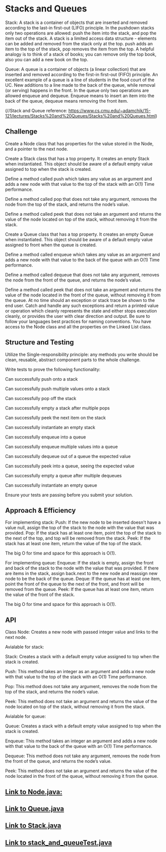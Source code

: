 # Stacks and Queues

Stack:
A stack is a container of objects that are inserted and removed according to the last-in first-out (LIFO) principle. 
In the pushdown stacks only two operations are allowed: push the item into the stack, and pop the item out of the stack. 
A stack is a limited access data structure - elements can be added and removed from the stack only at the top. push adds an item to the top of the stack, pop removes the item from the top.
A helpful analogy is to think of a stack of books; you can remove only the top book, also you can add a new book on the top.

Queue: 
A queue is a container of objects (a linear collection) that are inserted and removed according to the first-in first-out (FIFO) principle. 
An excellent example of a queue is a line of students in the food court of the UC. 
New additions to a line made to the back of the queue, while removal (or serving) happens in the front. 
In the queue only two operations are allowed enqueue and dequeue.
Enqueue means to insert an item into the back of the queue, dequeue means removing the front item. 

(//Stack and Queue reference: https://www.cs.cmu.edu/~adamchik/15-121/lectures/Stacks%20and%20Queues/Stacks%20and%20Queues.html)


## Challenge
Create a Node class that has properties for the value stored in the Node, and a pointer to the next node.

Create a Stack class that has a top property. It creates an empty Stack when instantiated.
This object should be aware of a default empty value assigned to top when the stack is created.

Define a method called push which takes any value as an argument and adds a new node with that value to the top of the stack with an O(1) Time performance.

Define a method called pop that does not take any argument, removes the node from the top of the stack, and returns the node’s value.

Define a method called peek that does not take an argument and returns the value of the node located on top of the stack, without removing it from the stack.

Create a Queue class that has a top property. It creates an empty Queue when instantiated.
This object should be aware of a default empty value assigned to front when the queue is created.

Define a method called enqueue which takes any value as an argument and adds a new node with that value to the back of the queue with an O(1) Time performance.

Define a method called dequeue that does not take any argument, removes the node from the front of the queue, and returns the node’s value.

Define a method called peek that does not take an argument and returns the value of the node located in the front of the queue, without removing it from the queue.
At no time should an exception or stack trace be shown to the end user. Catch and handle any such exceptions and return a printed value or operation which cleanly represents the state and either stops execution cleanly, or provides the user with clear direction and output.
Be sure to follow your languages best practices for naming conventions.
You have access to the Node class and all the properties on the Linked List class.

## Structure and Testing
Utilize the Single-responsibility principle: any methods you write should be clean, reusable, abstract component parts to the whole challenge. 


Write tests to prove the following functionality:

Can successfully push onto a stack

Can successfully push multiple values onto a stack

Can successfully pop off the stack

Can successfully empty a stack after multiple pops

Can successfully peek the next item on the stack

Can successfully instantiate an empty stack

Can successfully enqueue into a queue

Can successfully enqueue multiple values into a queue

Can successfully dequeue out of a queue the expected value

Can successfully peek into a queue, seeing the expected value

Can successfully empty a queue after multiple dequeues

Can successfully instantiate an empty queue

Ensure your tests are passing before you submit your solution.

## Approach & Efficiency

For implementing stack: 
  Push: If the new node to be inserted doesn't have a value null, assign the top of the stack to the node with the value that was provided.
  Pop: If the stack has at least one item, point the top of the stack to the next of the top, and top will be removed from the stack.
  Peek: If the stack has at least one item, return the value of the top of the stack.
  
  The big O for time and space for this approach is O(1).
  
For implementing queue: 
  Enqueue: If the stack is empty, assign the front and back of the stack to the node with the value that was provided. If there are items in the stack, assign back.next to the new node and reassign new node to be the back of the queue.
  Deque: If the queue has at least one item, point the front of the queue to the next of the front, and front will be removed from the queue.
  Peek: If the queue has at least one item, return the value of the front of the stack.
  
  The big O for time and space for this approach is O(1).
  

## API

Class Node: Creates a new node with passed integer value and links to the next node.

Avialable for stack:

  Stack: Creates a stack with a default empty value assigned to top when the stack is created.

  Push: This method takes an integer as an argument and adds a new node with that value to the top of the stack with an O(1) Time performance.

  Pop: This method does not take any argument, removes the node from the top of the stack, and returns the node’s value.

  Peek: This method does not take an argument and returns the value of the node located on top of the stack, without removing it from the stack.
  
Avialable for queue:

  Queue: Creates a stack with a default empty value assigned to top when the stack is created.

  Enqueue: This method takes an integer an argument and adds a new node with that value to the back of the queue with an O(1) Time performance.

  Dequeue: This method does not take any argument, removes the node from the front of the queue, and returns the node’s value. 

  Peek: This method does not take an argument and returns the value of the node located in the front of the queue, without removing it from the queue.



## [Link to Node.java:](https://github.com/sadhikari07/data-structures-and-algorithms/blob/master/java401_code_challenges/src/main/java/java401_code_challenges/stack_and_queue/Node.java)

## [Link to Queue.java](https://github.com/sadhikari07/data-structures-and-algorithms/blob/master/java401_code_challenges/src/main/java/java401_code_challenges/stack_and_queue/Queue.java)

## [Link to Stack.java](https://github.com/sadhikari07/data-structures-and-algorithms/blob/master/java401_code_challenges/src/main/java/java401_code_challenges/stack_and_queue/Stack.java)

## [Link to stack_and_queueTest.java](https://github.com/sadhikari07/data-structures-and-algorithms/blob/master/java401_code_challenges/src/main/java/java401_code_challenges/stack_and_queue/Stack_and_queueTest.java)
